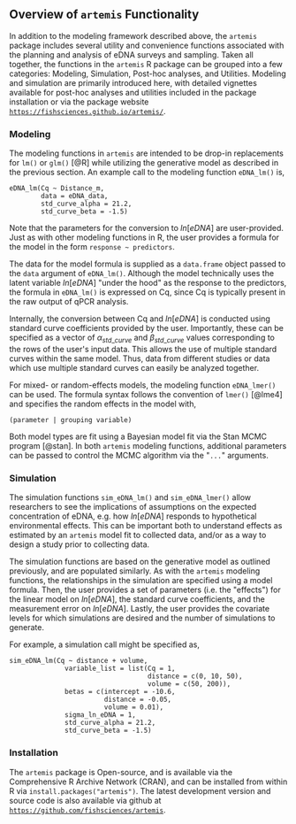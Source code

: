 ## Overview of `artemis` Functionality

In addition to the modeling framework described above, the `artemis`
package includes several utility and convenience functions associated
with the planning and analysis of eDNA surveys and sampling. Taken all
together, the functions in the `artemis` R package can be grouped into
a few categories: Modeling, Simulation, Post-hoc analyses, and
Utilities. Modeling and simulation are primarily introduced here, with
detailed vignettes available for post-hoc analyses and utilities
included in the package installation or via the package website 
[`https://fishsciences.github.io/artemis/`](https://fishsciences.github.io/artemis/index.html).

### Modeling

The modeling functions in `artemis` are intended to be drop-in
replacements for `lm()` or `glm()` [@R] while utilizing the generative
model as described in the previous section. An example call to the
modeling function `eDNA_lm()` is,

```
eDNA_lm(Cq ~ Distance_m, 
        data = eDNA_data,
        std_curve_alpha = 21.2, 
        std_curve_beta = -1.5)

```

Note that the parameters for the conversion to $ln[eDNA]$ are
user-provided.  Just as with other modeling functions in R, the user
provides a formula for the model in the form `response ~ predictors`.

The data for the model formula is supplied as a `data.frame` object
passed to the `data` argument of `eDNA_lm()`. Although the model
technically uses the latent variable $ln[eDNA]$ "under the hood" as
the response to the predictors, the formula in `eDNA_lm()` is
expressed on Cq, since Cq is typically present in the raw output of
qPCR analysis.

Internally, the conversion between Cq and $ln[eDNA]$ is conducted
using standard curve coefficients provided by the user. Importantly,
these can be specified as a vector of $\alpha_{std\_curve}$ and
$\beta_{std\_curve}$ values corresponding to the rows of the user's
input data. This allows the use of multiple standard curves within the
same model. Thus, data from different studies or data which use
multiple standard curves can easily be analyzed together.

For mixed- or random-effects models, the modeling function `eDNA_lmer()` can be
used. The formula syntax follows the convention of `lmer()` [@lme4] and
specifies the random effects in the model with,

```
(parameter | grouping variable)

```

Both model types are fit using a Bayesian model fit via the Stan MCMC
program [@stan]. In both `artemis` modeling functions, additional
parameters can be passed to control the MCMC algorithm via the "`...`"
arguments.

### Simulation

The simulation functions `sim_eDNA_lm()` and `sim_eDNA_lmer()` allow
researchers to see the implications of assumptions on the expected
concentration of eDNA, e.g. how $ln[eDNA]$ responds to hypothetical
environmental effects. This can be important both to understand
effects as estimated by an `artemis` model fit to collected data,
and/or as a way to design a study prior to collecting data.

The simulation functions are based on the generative model as outlined
previously, and are populated similarly. As with the `artemis`
modeling functions, the relationships in the simulation are specified
using a model formula. Then, the user provides a set of parameters
(i.e. the "effects") for the linear model on $ln[eDNA]$, the standard
curve coefficients, and the measurement error on $ln[eDNA]$. Lastly, the user
provides the covariate levels for which simulations are desired and
the number of simulations to generate.

For example, a simulation call might be specified
as,

```
sim_eDNA_lm(Cq ~ distance + volume,
              variable_list = list(Cq = 1,
                                   distance = c(0, 10, 50),
                                   volume = c(50, 200)),
              betas = c(intercept = -10.6, 
                        distance = -0.05, 
                        volume = 0.01),
              sigma_ln_eDNA = 1, 
              std_curve_alpha = 21.2,
              std_curve_beta = -1.5)
```
<!--
### Post-hoc analyses

Often, the purpose of an eDNA sampling study is to inform a field
sampling protocol. For these cases, we typically want to know how
likely we are to detect eDNA, given the way that we sampled. The
`est_p_detect()` function returns the calculated probability of at
least one positive detection across a configuration of planned samples
and technical replicates, for example,

```
est_p_detect(variable_levels = c(Intercept = 1, 
                                            Distance = 100),
                        betas = c(Intercept = -10.5, 
                                  Distance = -0.03),
                        ln_eDNA_sd = 1, 
                        std_curve_alpha = 21.2, 
                        std_curve_beta = -1.5,
                        n_rep = 12:30)

```

would return the probability of one or more positive technical
replicates for a design where the distance from source is 100 units,
and the effect of distance on $ln[eDNA]$ is -0.03. The argument
`n_rep` represents the product of the number of eDNA filters and the
number of technical replicates analyzed for each filter, and can be
supplied with a vector that corresponds to a proposed range. For
example, if we planned to take 2-5 filters at each sampling point, and
then analyze six technical replicates for each filter, that would
correspond to the range of `n_rep = 12:30`. In this way, we can use
the `est_p_detect()` function to examine the change in probability of
detection for different levels and combinations of covariates,
including number of filters and technical replicates.

### Utilities

In addition to convenience functions for converting back and forth
from Cq to $ln[eDNA]$ via the parameters of a standard curve (the
functions `lnconc_to_cq()`and `cq_to_lnconc()`), the `artemis` package
also includes methods for R's `plot()`, `summary()`, `data.frame()`,
and `predict()` functions for the `eDNA_model`, `eDNA_simulation`, and
`eDNA_p_detect` classes. For further information, please refer to the
package vignettes and tutorials at
[`https://fishsciences.github.io/artemis/`](https://fishsciences.github.io/artemis/index.html).
-->

### Installation

The `artemis` package is Open-source, and is available via the Comprehensive R Archive
Network (CRAN), and can be installed from within R via
`install.packages("artemis")`. The latest development version and
source code is also
available via github at
[`https://github.com/fishsciences/artemis`](https://github.com/fishsciences/artemis).
